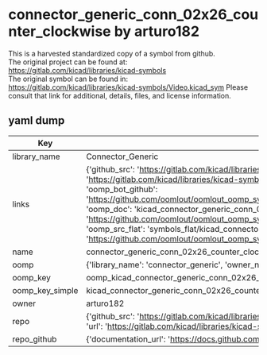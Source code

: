 # connector_generic_conn_02x26_counter_clockwise by arturo182  
This is a harvested standardized copy of a symbol from github.  
The original project can be found at:  
https://gitlab.com/kicad/libraries/kicad-symbols  
The original symbol can be found in:
https://gitlab.com/kicad/libraries/kicad-symbols/Video.kicad_sym
Please consult that link for additional, details, files, and license information.  
## yaml dump  
| Key | Value |  
| --- | --- |  
| library_name | Connector_Generic |  
| links | {'github_src': 'https://gitlab.com/kicad/libraries/kicad-symbols/Video.kicad_sym', 'github_src_repo': 'https://gitlab.com/kicad/libraries/kicad-symbols', 'oomp_bot': 'kicad_connector_generic_conn_02x26_counter_clockwise/working', 'oomp_bot_github': 'https://github.com/oomlout/oomlout_oomp_symbol_bot/tree/main/kicad_connector_generic_conn_02x26_counter_clockwise/working', 'oomp_doc': 'kicad_connector_generic_conn_02x26_counter_clockwise/working', 'oomp_doc_github': 'https://github.com/oomlout/oomlout_oomp_symbol_doc/tree/main/kicad_connector_generic_conn_02x26_counter_clockwise/working', 'oomp_src_flat': 'symbols_flat/kicad_connector_generic_conn_02x26_counter_clockwise/working', 'oomp_src_flat_github': 'https://github.com/oomlout/oomlout_oomp_symbol_src/tree/main/kicad_connector_generic_conn_02x26_counter_clockwise/working'} |  
| name | connector_generic_conn_02x26_counter_clockwise |  
| oomp | {'library_name': 'connector_generic', 'owner_name': 'kicad', 'symbol_name': 'connector_generic_conn_02x26_counter_clockwise'} |  
| oomp_key | oomp_kicad_connector_generic_conn_02x26_counter_clockwise |  
| oomp_key_simple | kicad_connector_generic_conn_02x26_counter_clockwise |  
| owner | arturo182 |  
| repo | {'github_src': 'https://gitlab.com/kicad/libraries/kicad-symbols/Video.kicad_sym', 'name': 'libraries/kicad-symbols', 'owner': 'kicad', 'url': 'https://gitlab.com/kicad/libraries/kicad-symbols'} |  
| repo_github | {'documentation_url': 'https://docs.github.com/rest/repos/repos#get-a-repository', 'message': 'Not Found'} |  

